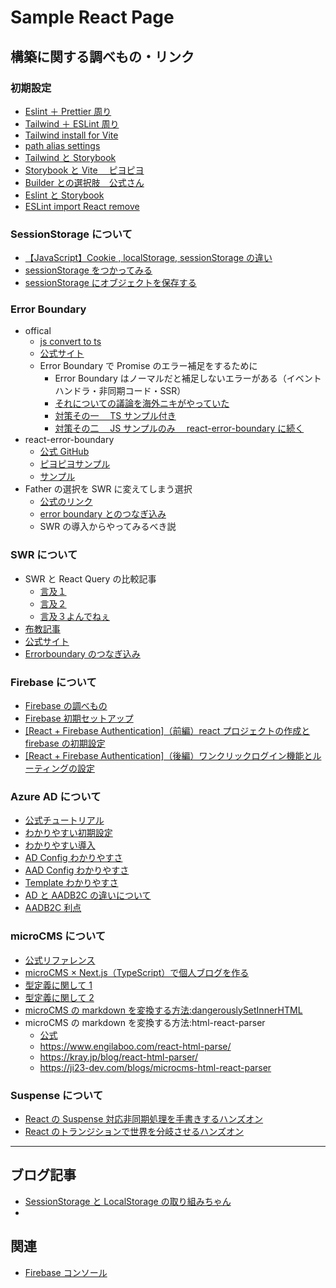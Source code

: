 # Sample React Page

## 構築に関する調べもの・リンク

### 初期設定

- [Eslint ＋ Prettier 周り](https://zenn.dev/longbridge/articles/ae3aa36cf17d73)
- [Tailwind ＋ ESLint 周り](https://zenn.dev/hisho/articles/ef1f12f9888064)
- [Tailwind install for Vite](https://tailwindcss.com/docs/guides/vite)
- [path alias settings](https://chaika.hatenablog.com/entry/2022/05/14/083000)
- [Tailwind と Storybook](https://zenn.dev/ikekyo/articles/react-tailwind-storybook)
- [Storybook と Vite 　ピヨピヨ](https://zenn.dev/longbridge/scraps/20f19ab7586c8b)
- [Builder との選択肢　公式さん](https://storybook.js.org/blog/storybook-for-vite/)
- [Eslint と Storybook](https://github.com/storybookjs/eslint-plugin-storybook#usage)
- [ESLint import React remove](https://zenn.dev/kaikii/articles/7f14be0586128d)

### SessionStorage について

- [【JavaScript】Cookie , localStorage, sessionStorage の違い](https://qiita.com/terufumi1122/items/76bafb9eed7cfc77b798)
- [sessionStorage をつかってみる](https://qiita.com/uralogical/items/ade858ccfa164d164a3b)
- [sessionStorage にオブジェクトを保存する](https://qiita.com/HuntingRathalos/items/2f23d0e7da0d68bc608c)

### Error Boundary

- offical
  - [js convert to ts](https://gist.github.com/esemeniuc/0586ff44995f370064bebf90134948ef)
  - [公式サイト](https://ja.reactjs.org/docs/error-boundaries.html)
  - Error Boundary で Promise のエラー補足をするために
    - Error Boundary はノーマルだと補足しないエラーがある（イベントハンドラ・非同期コード・SSR）
    - [それについての議論を海外ニキがやっていた](https://github.com/facebook/react/issues/11409)
    - [対策その一　 TS サンプル付き](https://www.asobou.co.jp/blog/web/error-boundary)
    - [対策その二　 JS サンプルのみ　 react-error-boundary に続く](https://qiita.com/nuko-suke/items/fdecac831533c3d8bbf0#:~:text=React%20%E3%81%AB%E3%81%AF%20Error%20Boundary,%E8%A1%A8%E7%A4%BA%E3%81%99%E3%82%8B%20React%20%E3%82%B3%E3%83%B3%E3%83%9D%E3%83%BC%E3%83%8D%E3%83%B3%E3%83%88%E3%81%A7%E3%81%99%E3%80%82)
- react-error-boundary
  - [公式 GitHub](https://github.com/bvaughn/react-error-boundary)
  - [ピヨピヨサンプル](https://zenn.dev/longbridge/articles/b7e76b31f993d9)
  - [サンプル](https://zenn.dev/taka_shino/articles/eccce2ee48e17f)
- Father の選択を SWR に変えてしまう選択
  - [公式のリンク](https://swr.vercel.app/ja/docs/error-handling)
  - [error boundary とのつなぎ込み](https://deecode.net/?p=2056)
  - SWR の導入からやってみるべき説

### SWR について

- SWR と React Query の比較記事
  - [言及１](https://zenn.dev/terrierscript/articles/2020-07-28-swr-react-query)
  - [言及２](https://scrapbox.io/fsubal/SWR_vs_React_Query)
  - [言及３よんでねぇ](https://blog.logrocket.com/swr-vs-tanstack-query-react/)
- [布教記事](https://zenn.dev/mast1ff/articles/5b48a87242f9f0)
- [公式サイト](https://swr.vercel.app/ja)
- [Errorboundary のつなぎ込み](https://deecode.net/?p=2056)

### Firebase について

- [Firebase の調べもの](https://yoheiko.com/blog/react%E3%81%A7%E3%81%AE%E3%83%A6%E3%83%BC%E3%82%B6%E3%83%BC%E8%AA%8D%E8%A8%BC%E3%80%90react-firebase-hooks%E3%81%A7%E5%AE%9F%E8%A3%85%E3%80%91/)
- [Firebase 初期セットアップ](https://reffect.co.jp/react/react-firebase-auth)
- [[React + Firebase Authentication]（前編）react プロジェクトの作成と firebase の初期設定](https://tech-lab.sios.jp/archives/31047)
- [[React + Firebase Authentication]（後編）ワンクリックログイン機能とルーティングの設定](https://tech-lab.sios.jp/archives/31117)

### Azure AD について

- [公式チュートリアル](https://learn.microsoft.com/ja-jp/azure/active-directory/develop/tutorial-v2-react)
- [わかりやすい初期設定](https://fwywd.com/tech/aadb2c-auth)
- [わかりやすい導入](https://fwywd.com/tech/nextjs-azure-ad-b2c)
- [AD Config わかりやすさ](https://qiita.com/kujila_shiro/items/425e059afe542fa428cc)
- [AAD Config わかりやすさ](https://github.com/Azure-Samples/ms-identity-javascript-react-tutorial/blob/main/1-Authentication/2-sign-in-b2c/SPA/src/authConfig.js)
- [Template わかりやすさ](https://learn.microsoft.com/ja-jp/azure/active-directory/develop/tutorial-v2-react)
- [AD と AADB2C の違いについて](https://jpazureid.github.io/blog/azure-active-directory/azure-ad-b2c-fundamentals/)
- [AADB2C 利点](https://www.sigmact.com/updated/azure/azureadb2c/azureadb2c/)

### microCMS について

- [公式リファレンス](https://document.microcms.io/content-api/get-list-contents)
- [microCMS × Next.js（TypeScript）で個人ブログを作る](https://qiita.com/hinako_n/items/e53b02c241b8e35d42cb#blogs)
- [型定義に関して 1](https://waml.dev/blog/nextjs-1)
- [型定義に関して 2](https://zenn.dev/sora_kumo/articles/2876c8f98eca56)
- [microCMS の markdown を変換する方法:dangerouslySetInnerHTML](https://hatolabo.com/programming/react%E3%81%A7html%E6%96%87%E5%AD%97%E5%88%97%E3%82%92%E6%8F%8F%E7%94%BB%E3%81%99%E3%82%8Bdangerouslysetinnerhtml)
- microCMS の markdown を変換する方法:html-react-parser
  - [公式](https://github.com/remarkablemark/html-react-parser#install)
  - https://www.engilaboo.com/react-html-parse/
  - https://kray.jp/blog/react-html-parser/
  - https://ji23-dev.com/blogs/microcms-html-react-parser

### Suspense について

- [React の Suspense 対応非同期処理を手書きするハンズオン](https://zenn.dev/uhyo/books/react-concurrent-handson)
- [React のトランジションで世界を分岐させるハンズオン](https://zenn.dev/uhyo/books/react-concurrent-handson-2)

---

## ブログ記事

- [SessionStorage と LocalStorage の取り組みちゃん](https://tech-lab.sios.jp/archives/32834)
-

## 関連

- [Firebase コンソール](https://console.firebase.google.com/project/sample-react-blog/firestore?hl=ja)
